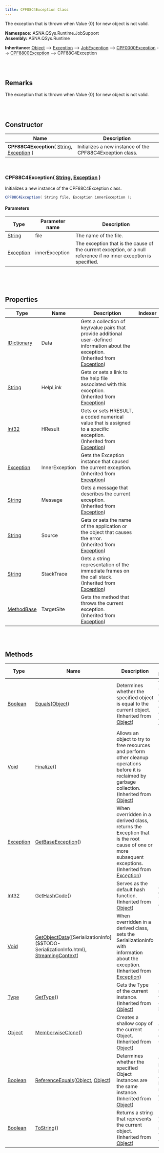 ```yaml
---
title: CPF88C4Exception Class
---
```


The exception that is thrown when Value {0} for new object is not valid.

**Namespace:** ASNA.QSys.Runtime.JobSupport <br/>
**Assembly:** ASNA.QSys.Runtime

**Inheritance:** [Object](https://docs.microsoft.com/en-us/dotnet/api/system.object) --> [Exception](https://docs.microsoft.com/en-us/dotnet/api/system.exception) --> [JobException](/reference/asna-qsys-runtime-job-support/exceptions-job-support/job-exception.html) --> [CPF0000Exception](/reference/asna-qsys-runtime-job-support/exceptions-cpfxxxx/cpf0000-exception.html) --> [CPF8800Exception](/reference/asna-qsys-runtime-job-support/exceptions-cpfxxxx/cpf8800-exception.html) --> CPF88C4Exception

<br>
<br>

## Remarks

The exception that is thrown when Value {0} for new object is not valid.

[//]: # ($$TODO: Complete the Remarks section.)

<br>
<br>

## Constructor

| Name |  Description 
| --- | --- 
| **CPF88C4Exception**( [String](https://docs.microsoft.com/en-us/dotnet/api/system.string), [Exception](https://docs.microsoft.com/en-us/dotnet/api/system.exception) ) | Initializes a new instance of the CPF88C4Exception class.

<br>

### CPF88C4Exception( [String](https://docs.microsoft.com/en-us/dotnet/api/system.string), [Exception](https://docs.microsoft.com/en-us/dotnet/api/system.exception) )

Initializes a new instance of the CPF88C4Exception class.

```cs
CPF88C4Exception( String file, Exception innerException );
```

#### Parameters

| Type | Parameter name | Description
| --- | --- | ---
| [String](https://docs.microsoft.com/en-us/dotnet/api/system.string) | file | The name of the file. 
| [Exception](https://docs.microsoft.com/en-us/dotnet/api/system.exception) | innerException | The exception that is the cause of the current exception, or a null reference if no inner exception is specified. 

<br>


<br>
<br>

## Properties

| Type | Name | Description | Indexer
| --- | --- | --- | --- 
| [IDictionary](https://docs.microsoft.com/en-us/dotnet/api/system.collections.generic.idictionary-2) | Data | Gets a collection of key/value pairs that provide additional user-defined information about the exception.<br>(Inherited from [Exception](https://docs.microsoft.com/en-us/dotnet/api/system.exception)) | 
| [String](https://docs.microsoft.com/en-us/dotnet/api/system.string) | HelpLink | Gets or sets a link to the help file associated with this exception.<br>(Inherited from [Exception](https://docs.microsoft.com/en-us/dotnet/api/system.exception)) | 
| [Int32](https://docs.microsoft.com/en-us/dotnet/api/system.int32) | HResult | Gets or sets HRESULT, a coded numerical value that is assigned to a specific exception.<br>(Inherited from [Exception](https://docs.microsoft.com/en-us/dotnet/api/system.exception)) | 
| [Exception](https://docs.microsoft.com/en-us/dotnet/api/system.exception) | InnerException | Gets the Exception instance that caused the current exception.<br>(Inherited from [Exception](https://docs.microsoft.com/en-us/dotnet/api/system.exception)) | 
| [String](https://docs.microsoft.com/en-us/dotnet/api/system.string) | Message | Gets a message that describes the current exception.<br>(Inherited from [Exception](https://docs.microsoft.com/en-us/dotnet/api/system.exception)) | 
| [String](https://docs.microsoft.com/en-us/dotnet/api/system.string) | Source | Gets or sets the name of the application or the object that causes the error.<br>(Inherited from [Exception](https://docs.microsoft.com/en-us/dotnet/api/system.exception)) | 
| [String](https://docs.microsoft.com/en-us/dotnet/api/system.string) | StackTrace | Gets a string representation of the immediate frames on the call stack.<br>(Inherited from [Exception](https://docs.microsoft.com/en-us/dotnet/api/system.exception)) | 
| [MethodBase]($$TODO-MethodBase.html) | TargetSite | Gets the method that throws the current exception.<br>(Inherited from [Exception](https://docs.microsoft.com/en-us/dotnet/api/system.exception)) | 

<br>
<br>

## Methods

| Type | Name | Description | Return Description 
| --- | --- | --- | --- 
| [Boolean](https://docs.microsoft.com/en-us/dotnet/api/system.boolean) | [Equals](https://docs.microsoft.com/en-us/dotnet/api/system.object.equals)([Object](https://docs.microsoft.com/en-us/dotnet/api/system.object)) | Determines whether the specified object is equal to the current object.<br>(Inherited from [Object](https://docs.microsoft.com/en-us/dotnet/api/system.object)) | true if the specified object is equal to the current object; otherwise, false.
| [Void](https://docs.microsoft.com/en-us/dotnet/api/system.void) | [Finalize](https://docs.microsoft.com/en-us/dotnet/api/system.object.finalize)() | Allows an object to try to free resources and perform other cleanup operations before it is reclaimed by garbage collection.<br>(Inherited from [Object](https://docs.microsoft.com/en-us/dotnet/api/system.object)) | 
| [Exception](https://docs.microsoft.com/en-us/dotnet/api/system.exception) | [GetBaseException]($$TODO-System.Exception.html#getbaseexception)() | When overridden in a derived class, returns the Exception that is the root cause of one or more subsequent exceptions.<br>(Inherited from [Exception](https://docs.microsoft.com/en-us/dotnet/api/system.exception)) | 
| [Int32](https://docs.microsoft.com/en-us/dotnet/api/system.int32) | [GetHashCode](https://docs.microsoft.com/en-us/dotnet/api/system.object.gethashcode)() | Serves as the default hash function.<br>(Inherited from [Object](https://docs.microsoft.com/en-us/dotnet/api/system.object)) | A hash code for the current object.
| [Void](https://docs.microsoft.com/en-us/dotnet/api/system.void) | [GetObjectData]($$TODO-System.Exception.html#getobjectdata)([SerializationInfo]($$TODO-SerializationInfo.html), [StreamingContext]($$TODO-StreamingContext.html)) | When overridden in a derived class, sets the SerializationInfo with information about the exception.<br>(Inherited from [Exception](https://docs.microsoft.com/en-us/dotnet/api/system.exception)) | 
| [Type](https://docs.microsoft.com/en-us/dotnet/api/system.type) | [GetType](https://docs.microsoft.com/en-us/dotnet/api/system.object.gettype)() | Gets the Type of the current instance.<br>(Inherited from [Object](https://docs.microsoft.com/en-us/dotnet/api/system.object)) | The exact runtime type of the current instance.
| [Object](https://docs.microsoft.com/en-us/dotnet/api/system.object) | [MemberwiseClone](https://docs.microsoft.com/en-us/dotnet/api/system.object.memberwiseclone)() | Creates a shallow copy of the current Object.<br>(Inherited from [Object](https://docs.microsoft.com/en-us/dotnet/api/system.object)) | A shallow copy of the current Object.
| [Boolean](https://docs.microsoft.com/en-us/dotnet/api/system.boolean) | [ReferenceEquals](https://docs.microsoft.com/en-us/dotnet/api/system.object.referenceequals)([Object](https://docs.microsoft.com/en-us/dotnet/api/system.object), [Object](https://docs.microsoft.com/en-us/dotnet/api/system.object)) | Determines whether the specified Object instances are the same instance.<br>(Inherited from [Object](https://docs.microsoft.com/en-us/dotnet/api/system.object)) | true if objA is the same instance as objB or if both are null; otherwise, false.
| [Boolean](https://docs.microsoft.com/en-us/dotnet/api/system.boolean) | [ToString](https://docs.microsoft.com/en-us/dotnet/api/system.object.tostring)() | Returns a string that represents the current object.<br>(Inherited from [Object](https://docs.microsoft.com/en-us/dotnet/api/system.object)) | A string that represents the current object.

<br>
<br>

